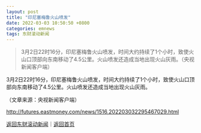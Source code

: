 ```yaml
---
layout: post
title: "印尼塞梅鲁火山喷发"
date: 2022-03-03 10:50:50 +0800
categories: emnews
tags: 东财滚动新闻
---
```

> 3月2日22时16分，印尼塞梅鲁火山喷发，时间大约持续了1个小时，致使火山口顶部向东南移动了4.5公里。火山喷发还造成当地出现火山灰雨。（央视新闻客户端）

<p>3月2日22时16分，印尼塞梅鲁火山喷发，时间大约持续了1个小时，致使火山口顶部向东南移动了4.5公里。火山喷发还造成当地出现火山灰雨。</p><p class="em_media">（文章来源：央视新闻客户端）</p>

<http://futures.eastmoney.com/news/1516,202203032295467029.html>

[返回东财滚动新闻](//finews.withounder.com/emnews/)｜[返回首页](//finews.withounder.com/)